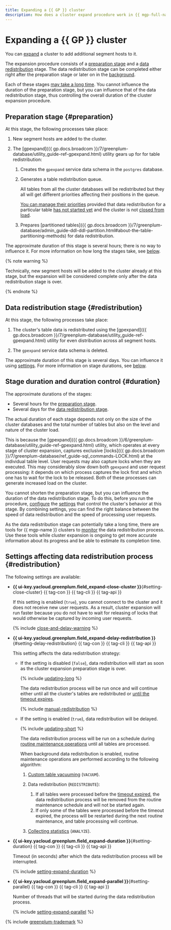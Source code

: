 ```yaml
---
title: Expanding a {{ GP }} cluster
description: How does a cluster expand procedure work in {{ mgp-full-name }}.
---
```


# Expanding a {{ GP }} cluster

You can [expand](../operations/cluster-expand.md) a cluster to add additional segment hosts to it.

The expansion procedure consists of a [preparation stage](#preparation) and a [data redistribution](#redistribution) stage. The data redistribution stage can be completed either right after the preparation stage or later on in the [background](#setting-delay-redistribution).

Each of these stages [may take a long time](#duration). You cannot influence the duration of the preparation stage, but you can influence that of the data redistribution stage, thus controlling the overall duration of the cluster expansion procedure.

## Preparation stage {#preparation}

At this stage, the following processes take place:

1. New segment hosts are added to the cluster.
1. The [gpexpand]({{ gp.docs.broadcom }}/7/greenplum-database/utility_guide-ref-gpexpand.html) utility gears up for for table redistribution:

    1. Creates the `gpexpand` service data schema in the `postgres` database.

    1. Generates a table redistribution queue.

        All tables from all the cluster databases will be redistributed but they all will get different priorities affecting their positions in the queue.

        [You can manage their priorities](../operations/cluster-expand.md#table-priority) provided that data redistribution for a particular table [has not started yet](../operations/cluster-expand.md#redistribute-monitoring) and the cluster is not [closed from load](#setting-close-cluster).

    1. Prepares [partitioned tables]({{ gp.docs.broadcom }}/7/greenplum-database/admin_guide-ddl-ddl-partition.html#about-the-table-partitioning-methods) for data redistribution.

The approximate duration of this stage is several hours; there is no way to influence it. For more information on how long the stages take, see [below](#duration).

{% note warning %}

Technically, new segment hosts will be added to the cluster already at this stage, but the expansion will be considered complete only after the data redistribution stage is over.

{% endnote %}

## Data redistribution stage {#redistribution}

At this stage, the following processes take place:

1. The cluster's table data is redistributed using the [gpexpand]({{ gp.docs.broadcom }}/7/greenplum-database/utility_guide-ref-gpexpand.html) utility for even distribution across all segment hosts.

1. The `gpexpand` service data schema is deleted.

The approximate duration of this stage is several days. You can influence it using [settings](#settings). For more information on stage durations, see [below](#duration).

## Stage duration and duration control {#duration}

The approximate durations of the stages:

* Several hours for the [preparation stage](#preparation).
* Several days for the [data redistribution stage](#redistribution).

The actual duration of each stage depends not only on the size of the cluster databases and the total number of tables but also on the level and nature of the cluster load.

This is because the [gpexpand]({{ gp.docs.broadcom }}/6/greenplum-database/utility_guide-ref-gpexpand.html) utility, which operates at every stage of cluster expansion, captures exclusive [locks]({{ gp.docs.broadcom }}/7/greenplum-database/ref_guide-sql_commands-LOCK.html) at the individual table level. User requests may also capture locks when they are executed. This may considerably slow down both `gpexpand` and user request processing: it depends on which process captures the lock first and which one has to wait for the lock to be released. Both of these processes can generate increased load on the cluster.

You cannot shorten the preparation stage, but you can influence the duration of the data redistribution stage. To do this, before you run the procedure, [configure](../operations/cluster-expand.md) the [settings](#settings) that control the cluster's behavior at this stage. By combining settings, you can find the right balance between the speed of data redistribution and the speed of processing user requests.

As the data redistribution stage can potentially take a long time, there are tools for {{ mgp-name }} clusters to [monitor](../operations/cluster-expand.md#redistribute-monitoring) the data redistribution process. Use these tools while cluster expansion is ongoing to get more accurate information about its progress and be able to estimate its completion time.

## Settings affecting data redistribution process {#redistribution}

The following settings are available:

* **{{ ui-key.yacloud.greenplum.field_expand-close-cluster }}**{#setting-close-cluster} {{ tag-con }} {{ tag-cli }} {{ tag-api }}

    If this setting is enabled (`true`), you cannot connect to the cluster and it does not receive new user requests. As a result, cluster expansion will run faster because you do not have to wait for releasing of locks that would otherwise be captured by incoming user requests.

    {% include [close-and-delay-warning](../../_includes/mdb/mgp/expand/close-and-delay-warning.md) %}

* **{{ ui-key.yacloud.greenplum.field_expand-delay-redistribution }}**{#setting-delay-redistribution} {{ tag-con }} {{ tag-cli }} {{ tag-api }}

    This setting affects the data redistribution strategy:

    * If the setting is disabled (`false`), data redistribution will start as soon as the cluster expansion preparation stage is over.

        {% include [updating-long](../../_includes/mdb/mgp/expand/updating-long.md) %}

        The data redistribution process will be run once and will continue either until all the cluster's tables are redistributed or [until the timeout expires](#setting-duration).

        {% include [manual-redistribution](../../_includes/mdb/mgp/expand/manual-redistribution.md) %}

    * If the setting is enabled (`true`), data redistribution will be delayed.

        {% include [updating-short](../../_includes/mdb/mgp/expand/updating-short.md) %}

        The data redistribution process will be run on a schedule during [routine maintenance operations](./maintenance.md#regular-ops) until all tables are processed.

        When background data redistribution is enabled, routine maintenance operations are performed according to the following algorithm:

        1. [Custom table vacuuming](./maintenance.md#custom-table-vacuum) (`VACUUM`).

        1. Data redistribution (`REDISTRIBUTE`):

            1. If all tables were processed before the [timeout expired](#setting-duration), the data redistribution process will be removed from the routine maintenance schedule and will not be started again.
            1. If only some of the tables were processed before the timeout expired, the process will be restarted during the next routine maintenance, and table processing will continue.

        1. [Collecting statistics](./maintenance.md#get-statistics) (`ANALYZE`).

* **{{ ui-key.yacloud.greenplum.field_expand-duration }}**{#setting-duration} {{ tag-con }} {{ tag-cli }} {{ tag-api }}

    Timeout (in seconds) after which the data redistribution process will be interrupted.

    {% include [setting-expand-duration](../../_includes/mdb/mgp/expand/setting-expand-duration.md) %}

* **{{ ui-key.yacloud.greenplum.field_expand-parallel }}**{#setting-parallel} {{ tag-con }} {{ tag-cli }} {{ tag-api }}

    Number of threads that will be started during the data redistribution process.

    {% include [setting-expand-parallel](../../_includes/mdb/mgp/expand/setting-expand-parallel.md) %}

{% include [greenplum-trademark](../../_includes/mdb/mgp/trademark.md) %}
